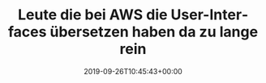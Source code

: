 ---
retweeted: false
source: <a href="https://about.twitter.com/products/tweetdeck" rel="nofollow">TweetDeck</a>
entities:
  user_mentions: []
  urls: []
  symbols: []
  media:
  - expanded_url: https://twitter.com/bascht/status/1177172391153348609/photo/1
    indices:
    - '80'
    - '103'
    url: https://t.co/HLcIqPM6xh
    media_url: http://pbs.twimg.com/media/EFYn2-1WsAIHDXD.png
    id_str: '1177172178137165826'
    id: '1177172178137165826'
    media_url_https: https://pbs.twimg.com/media/EFYn2-1WsAIHDXD.png
    sizes:
      small:
        w: '230'
        h: '112'
        resize: fit
      medium:
        w: '230'
        h: '112'
        resize: fit
      large:
        w: '230'
        h: '112'
        resize: fit
      thumb:
        w: '112'
        h: '112'
        resize: crop
    type: photo
    display_url: pic.twitter.com/HLcIqPM6xh
  hashtags: []
display_text_range:
- '0'
- '103'
favorite_count: '6'
id_str: '1177172391153348609'
truncated: false
retweet_count: '0'
id: '1177172391153348609'
possibly_sensitive: false
created_at: Thu Sep 26 10:45:43 +0000 2019
favorited: false
full_text: Leute die bei AWS die User-Interfaces übersetzen haben da zu lange reingeguckt.
lang: de
extended_entities:
  media:
  - expanded_url: https://twitter.com/bascht/status/1177172391153348609/photo/1
    indices:
    - '80'
    - '103'
    url: https://t.co/HLcIqPM6xh
    media_url: http://pbs.twimg.com/media/EFYn2-1WsAIHDXD.png
    id_str: '1177172178137165826'
    id: '1177172178137165826'
    media_url_https: https://pbs.twimg.com/media/EFYn2-1WsAIHDXD.png
    sizes:
      small:
        w: '230'
        h: '112'
        resize: fit
      medium:
        w: '230'
        h: '112'
        resize: fit
      large:
        w: '230'
        h: '112'
        resize: fit
      thumb:
        w: '112'
        h: '112'
        resize: crop
    type: photo
    display_url: pic.twitter.com/HLcIqPM6xh
tags:
- pesos/twitter
date: '2019-09-26T10:45:43+00:00'
src: https://twitter.com/bascht/status/1177172391153348609
original_url: https://twitter.com/bascht/status/1177172391153348609
type: twitter_tweet
media_url: https://img.bascht.com/twitter/pbs.twimg.com/media/EFYn2-1WsAIHDXD.png
text: Leute die bei AWS die User-Interfaces übersetzen haben da zu lange reingeguckt.
title: Leute die bei AWS die User-Interfaces übersetzen haben da zu lange rein

---